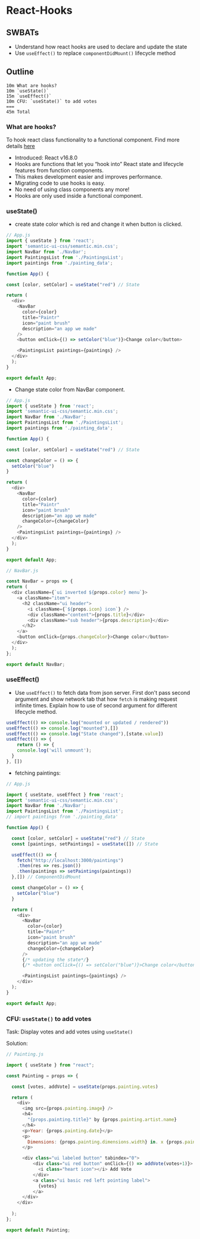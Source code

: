 # React-Hooks

## SWBATs

* Understand how react hooks are used to declare and update the state
* Use `useEffect()` to replace `componentDidMount()` lifecycle method

## Outline

    10m What are hooks?
    10m `useState()`
    15m `useEffect()`
    10m CFU: `useState()` to add votes
    ===
    45m Total

### What are hooks?

To hook react class functionality to a functional component. Find more details [here](https://reactjs.org/docs/hooks-overview.html)

- Introduced: React v16.8.0
- Hooks are functions that let you “hook into” React state and lifecycle features from function components.
- This makes development easier and improves performance. 
- Migrating code to use hooks is easy.
- No need of using class components any more!
- Hooks are only used inside a functional component.

### useState()

- create state color which is red and change it when button is clicked.

```js
// App.js
import { useState } from 'react';
import 'semantic-ui-css/semantic.min.css';
import NavBar from './NavBar';
import PaintingsList from './PaintingsList';
import paintings from './painting_data';

function App() {

const [color, setColor] = useState("red") // State

return (
  <div>
    <NavBar
      color={color}
      title="Paintr"
      icon="paint brush"
      description="an app we made"
    />
    <button onClick={() => setColor("blue")}>Change color</button>

    <PaintingsList paintings={paintings} />
  </div>
  );
}

export default App;
```
- Change state color from NavBar component.

```js
// App.js
import { useState } from 'react';
import 'semantic-ui-css/semantic.min.css';
import NavBar from './NavBar';
import PaintingsList from './PaintingsList';
import paintings from './painting_data';

function App() {

const [color, setColor] = useState("red") // State

const changeColor = () => {
  setColor("blue")
}

return (
  <div>
    <NavBar
      color={color}
      title="Paintr"
      icon="paint brush"
      description="an app we made"
      changeColor={changeColor}
    />
    <PaintingsList paintings={paintings} />
  </div>
  );
}

export default App;

// NavBar.js

const NavBar = props => {
return (
  <div className={`ui inverted ${props.color} menu`}>
    <a className="item">
      <h2 className="ui header">
        <i className={`${props.icon} icon`} />
        <div className="content">{props.title}</div>
        <div className="sub header">{props.description}</div>
      </h2>
    </a>
    <button onClick={props.changeColor}>Change color</button>
  </div>
  );
};

export default NavBar;
```

### useEffect()

- Use `useEffect()` to fetch data from json server. First don't pass second argument and show network tab that how `fetch` is making request infinite times. Explain how to use of second argument for different lifecycle method.

```js
useEffect(() => console.log("mounted or updated / rendered"))
useEffect(() => console.log("mounted"),[])
useEffect(() => console.log("State changed"),[state.value])
useEffect(() => {
    return () => {
    console.log('will unmount');
  }
}, [])
```
- fetching paintings:

```js
// App.js

import { useState, useEffect } from 'react';
import 'semantic-ui-css/semantic.min.css';
import NavBar from './NavBar';
import PaintingsList from './PaintingsList';
// import paintings from './painting_data'

function App() {

  const [color, setColor] = useState("red") // State
  const [paintings, setPaintings] = useState([]) // State

  useEffect(() => {
    fetch("http://localhost:3000/paintings")
    .then(res => res.json())
    .then(paintings => setPaintings(paintings))
  },[]) // ComponentDidMount

  const changeColor = () => {
    setColor("blue")
  }

  return (
    <div>
      <NavBar
        color={color}
        title="Paintr"
        icon="paint brush"
        description="an app we made"
        changeColor={changeColor}
      />
      {/* updating the state*/}
      {/* <button onClick={() => setColor("blue")}>Change color</button>  */}

      <PaintingsList paintings={paintings} />
    </div>
  );
}

export default App;

```

### CFU: `useState()` to add votes

Task: Display votes and add votes using `useState()`

Solution:
```js
// Painting.js

import { useState } from "react";

const Painting = props => {

  const [votes, addVote] = useState(props.painting.votes)

  return (
    <div>
      <img src={props.painting.image} />
      <h4>
        "{props.painting.title}" by {props.painting.artist.name}
      </h4>
      <p>Year: {props.painting.date}</p>
      <p>
        Dimensions: {props.painting.dimensions.width} in. x {props.painting.dimensions.height} in.
      </p>

      <div class="ui labeled button" tabindex="0">
          <div class="ui red button" onClick={() => addVote(votes+1)}>
            <i class="heart icon"></i> Add Vote
          </div>
          <a class="ui basic red left pointing label">
            {votes}
          </a>
      </div>
    </div>
      
  );
};

export default Painting;

```